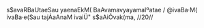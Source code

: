 s$avaRBaUtaeSau yaenaEkM( BaAvamavyayamaIºatae /
@ivaBa·M( ivaBa·e(Sau tajÁaAnaM ivaiÜ" s$aAiÔvak(ma, //20//